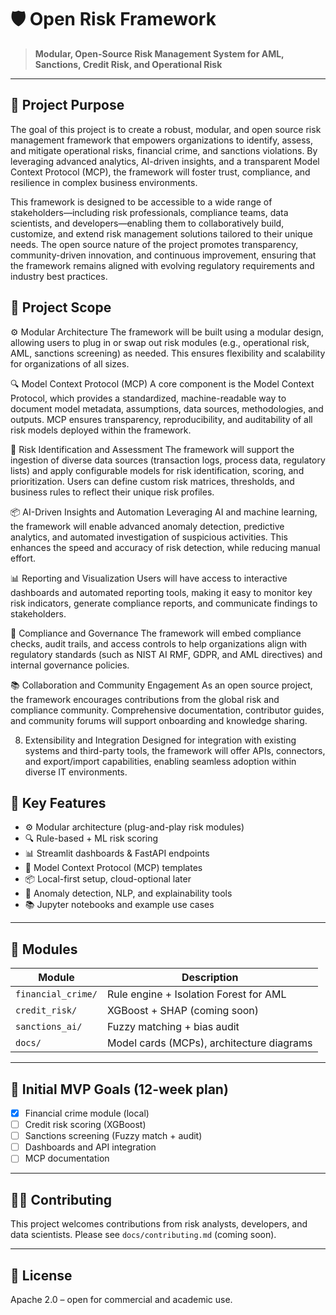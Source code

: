 # 🛡️ Open Risk Framework

> **Modular, Open-Source Risk Management System for AML, Sanctions, Credit Risk, and Operational Risk**

---

## 🚀 Project Purpose

The goal of this project is to create a robust, modular, and open source risk management framework that empowers organizations to identify, assess, and mitigate operational risks, financial crime, and sanctions violations. By leveraging advanced analytics, AI-driven insights, and a transparent Model Context Protocol (MCP), the framework will foster trust, compliance, and resilience in complex business environments.

This framework is designed to be accessible to a wide range of stakeholders—including risk professionals, compliance teams, data scientists, and developers—enabling them to collaboratively build, customize, and extend risk management solutions tailored to their unique needs. The open source nature of the project promotes transparency, community-driven innovation, and continuous improvement, ensuring that the framework remains aligned with evolving regulatory requirements and industry best practices.

## 🧱 Project Scope
⚙️ Modular Architecture
The framework will be built using a modular design, allowing users to plug in or swap out risk modules (e.g., operational risk, AML, sanctions screening) as needed. This ensures flexibility and scalability for organizations of all sizes.

🔍 Model Context Protocol (MCP)
A core component is the Model Context Protocol, which provides a standardized, machine-readable way to document model metadata, assumptions, data sources, methodologies, and outputs. MCP ensures transparency, reproducibility, and auditability of all risk models deployed within the framework.

📄 Risk Identification and Assessment
The framework will support the ingestion of diverse data sources (transaction logs, process data, regulatory lists) and apply configurable models for risk identification, scoring, and prioritization. Users can define custom risk matrices, thresholds, and business rules to reflect their unique risk profiles.

📦 AI-Driven Insights and Automation
Leveraging AI and machine learning, the framework will enable advanced anomaly detection, predictive analytics, and automated investigation of suspicious activities. This enhances the speed and accuracy of risk detection, while reducing manual effort.

📊 Reporting and Visualization
Users will have access to interactive dashboards and automated reporting tools, making it easy to monitor key risk indicators, generate compliance reports, and communicate findings to stakeholders.

🧠 Compliance and Governance
The framework will embed compliance checks, audit trails, and access controls to help organizations align with regulatory standards (such as NIST AI RMF, GDPR, and AML directives) and internal governance policies.

📚 Collaboration and Community Engagement
As an open source project, the framework encourages contributions from the global risk and compliance community. Comprehensive documentation, contributor guides, and community forums will support onboarding and knowledge sharing.

8. Extensibility and Integration
Designed for integration with existing systems and third-party tools, the framework will offer APIs, connectors, and export/import capabilities, enabling seamless adoption within diverse IT environments.

## 🧱 Key Features

- ⚙️ Modular architecture (plug-and-play risk modules)
- 🔍 Rule-based + ML risk scoring
- 📊 Streamlit dashboards & FastAPI endpoints
- 📄 Model Context Protocol (MCP) templates
- 📦 Local-first setup, cloud-optional later
- 🧠 Anomaly detection, NLP, and explainability tools
- 📚 Jupyter notebooks and example use cases

---

## 📂 Modules

| Module         | Description |
|----------------|-------------|
| `financial_crime/`  | Rule engine + Isolation Forest for AML |
| `credit_risk/`      | XGBoost + SHAP (coming soon) |
| `sanctions_ai/`     | Fuzzy matching + bias audit |
| `docs/`             | Model cards (MCPs), architecture diagrams |

---

## 📌 Initial MVP Goals (12-week plan)

- [x] Financial crime module (local)
- [ ] Credit risk scoring (XGBoost)
- [ ] Sanctions screening (Fuzzy match + audit)
- [ ] Dashboards and API integration
- [ ] MCP documentation

---

## 🧑‍💻 Contributing

This project welcomes contributions from risk analysts, developers, and data scientists. Please see `docs/contributing.md` (coming soon).

---

## 📄 License

Apache 2.0 – open for commercial and academic use.
